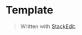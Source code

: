 # Template




> Written with [StackEdit](https://stackedit.io/).
<!--stackedit_data:
eyJoaXN0b3J5IjpbMTYyMjc1MDg4OSw3MzA5OTgxMTZdfQ==
-->
